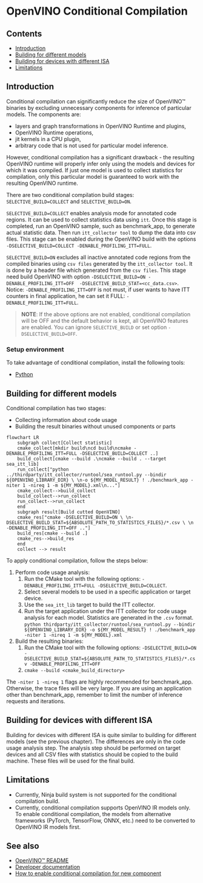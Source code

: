 # OpenVINO Conditional Compilation

## Contents

- [Introduction](#introduction)
- [Building for different models](#building-for-different-models)
- [Building for devices with different ISA](#building-for-devices-with-different-isa)
- [Limitations](#limitations)

## Introduction

Conditional compilation can significantly reduce the size of OpenVINO™ binaries by excluding unnecessary components for inference of particular models. The components are:
* layers and graph transformations in OpenVINO Runtime and plugins,
* OpenVINO Runtime operations,
* jit kernels in a CPU plugin,
* arbitrary code that is not used for particular model inference.

However, conditional compilation has a significant drawback - the resulting OpenVINO runtime will properly infer only using the models and devices for which it was compiled. If just one model is used to collect statistics for compilation, only this particular model is guaranteed to work with the resulting OpenVINO runtime.

There are two conditional compilation build stages: `SELECTIVE_BUILD=COLLECT` and `SELECTIVE_BUILD=ON`.

`SELECTIVE_BUILD=COLLECT` enables analysis mode for annotated code regions. It can be used to collect statistics data using `itt`. Once this stage is completed, run an OpenVINO sample, such as benchmark_app, to generate actual statistic data. Then run `itt_collector tool` to dump the data into csv files. This stage can be enabled during the OpenVINO build with the options `-DSELECTIVE_BUILD=COLLECT -DENABLE_PROFILING_ITT=FULL`.

`SELECTIVE_BUILD=ON` excludes all inactive annotated code regions from the compiled binaries using `csv files` generated by the `itt_collector tool`. It is done by a header file which generated from the `csv files`. This stage need build OpenVINO with option `-DSELECTIVE_BUILD=ON -DENABLE_PROFILING_ITT=OFF  -DSELECTIVE_BUILD_STAT=<cc_data.csv>`. Notice: `-DENABLE_PROFILING_ITT=OFF` is not must, if user wants to have ITT counters in final application, he can set it FULL: `-DENABLE_PROFILING_ITT=FULL`.

> **NOTE**:  If the above options are not enabled, conditional compilation will be OFF and the default behavior is kept, all OpenVINO features are enabled. You can ignore `SELECTIVE_BUILD` or set option `-DSELECTIVE_BUILD=OFF`.

### Setup environment

To take advantage of conditional compilation, install the following tools:
* [Python](https://www.python.org)

## Building for different models

Conditional compilation has two stages:
* Collecting information about code usage
* Building the result binaries without unused components or parts

```mermaid
flowchart LR
    subgraph collect[Collect statistic]
    cmake_collect[mkdir build\ncd build\ncmake -DENABLE_PROFILING_ITT=FULL -DSELECTIVE_BUILD=COLLECT ..]
    build_collect[cmake --build .\ncmake --build . --target sea_itt_lib]
    run_collect["python ../thirdparty/itt_collector/runtool/sea_runtool.py --bindir ${OPENVINO_LIBRARY_DIR} \ \n-o ${MY_MODEL_RESULT} ! ./benchmark_app -niter 1 -nireq 1 -m ${MY_MODEL}.xml\n..."]
    cmake_collect-->build_collect
    build_collect-->run_collect
    run_collect-->run_collect
    end
    subgraph result[Build cutted OpenVINO]
    cmake_res["cmake -DSELECTIVE_BUILD=ON \ \n-DSELECTIVE_BUILD_STAT=${ABSOLUTE_PATH_TO_STATISTICS_FILES}/*.csv \ \n -DENABLE_PROFILING_ITT=OFF .."]
    build_res[cmake --build .]
    cmake_res-->build_res
    end
    collect --> result
```

To apply conditional compilation, follow the steps below:

1. Perform code usage analysis:
    1. Run the CMake tool with the following options: `-DENABLE_PROFILING_ITT=FULL -DSELECTIVE_BUILD=COLLECT`.
    2. Select several models to be used in a specific application or target device.
    3. Use the `sea_itt_lib` target to build the ITT collector.
    4. Run the target application under the ITT collector for code usage analysis for each model. Statistics are generated in the `.csv` format.  
`python thirdparty/itt_collector/runtool/sea_runtool.py --bindir ${OPENVINO_LIBRARY_DIR} -o ${MY_MODEL_RESULT} ! ./benchmark_app -niter 1 -nireq 1 -m ${MY_MODEL}.xml`
2. Build the resulting binaries:
    1. Run the CMake tool with the following options: `-DSELECTIVE_BUILD=ON -DSELECTIVE_BUILD_STAT=${ABSOLUTE_PATH_TO_STATISTICS_FILES}/*.csv -DENABLE_PROFILING_ITT=OFF`
    2. `cmake --build <cmake_build_directory>`

The `-niter 1 -nireq 1` flags are highly recommended for benchmark_app. Otherwise, the trace files will be very large. 
If you are using an application other than benchmark_app, remember to limit the number of inference requests and iterations.

## Building for devices with different ISA

Building for devices with different ISA is quite similar to building for different models (see the previous chapter).
The differences are only in the code usage analysis step. The analysis step should be performed on target devices and all CSV files with statistics should be copied to the build machine. These files will be used for the final build.

## Limitations

* Currently, Ninja build system is not supported for the conditional compilation build.
* Currently, conditional compilation supports OpenVINO IR models only. To enable conditional compilation, the models from alternative frameworks (PyTorch, TensorFlow, ONNX, etc.) need to be converted to OpenVINO IR models first.

## See also
 * [OpenVINO™ README](../../README.md)
 * [Developer documentation](../../docs/dev/index.md)
 * [How to enable conditional compilation for new component](../../src/common/conditional_compilation/docs/develop_cc_for_new_component.md)
